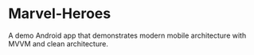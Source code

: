 # Marvel-Heroes
A demo Android app that demonstrates modern mobile architecture with MVVM and clean architecture.
